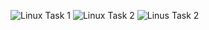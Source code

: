 ![Linux Task 1](https://github.com/user-attachments/assets/db3baaf8-ebf9-4d23-9ea4-f18886d25dfe)
![Linux Task 2](https://github.com/user-attachments/assets/45b7e32b-ef94-46f8-9862-30eb4bb3da06)
![Linus Task 2](https://github.com/user-attachments/assets/b41aa9d6-7ed9-4d70-9e02-400617c95bdd)
